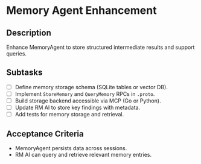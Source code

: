# Memory Agent Enhancement

## Description
Enhance MemoryAgent to store structured intermediate results and support queries.

## Subtasks
- [ ] Define memory storage schema (SQLite tables or vector DB).
- [ ] Implement `StoreMemory` and `QueryMemory` RPCs in `.proto`.
- [ ] Build storage backend accessible via MCP (Go or Python).
- [ ] Update RM AI to store key findings with metadata.
- [ ] Add tests for memory storage and retrieval.

## Acceptance Criteria
- MemoryAgent persists data across sessions.
- RM AI can query and retrieve relevant memory entries.